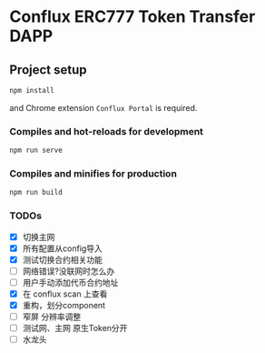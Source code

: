 # Conflux ERC777 Token Transfer DAPP

## Project setup

``` bash
npm install
```

and Chrome extension `Conflux Portal` is required.

### Compiles and hot-reloads for development

``` bash
npm run serve
```

### Compiles and minifies for production

``` bash
npm run build
```

### TODOs

- [x] 切换主网  
- [x] 所有配置从config导入
- [x] 测试切换合约相关功能
- [ ] 网络错误?没联网时怎么办
- [ ] 用户手动添加代币合约地址
- [x] 在 conflux scan 上查看
- [x] 重构，划分component
- [ ] 窄屏 分辨率调整
- [ ] 测试网、主网 原生Token分开
- [ ] 水龙头

